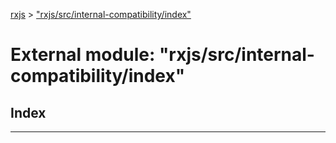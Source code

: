[rxjs](../README.md) > ["rxjs/src/internal-compatibility/index"](../modules/_rxjs_src_internal_compatibility_index_.md)

# External module: "rxjs/src/internal-compatibility/index"

## Index

---

